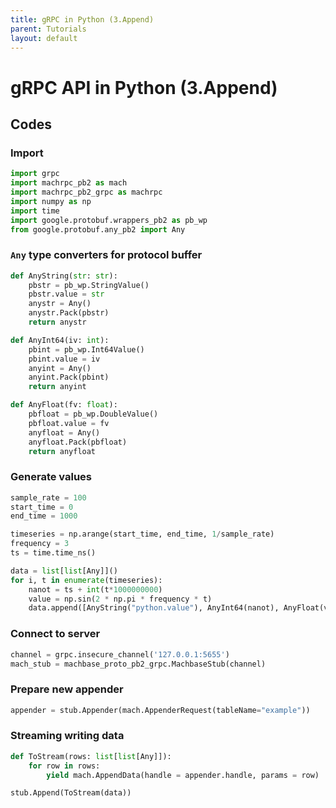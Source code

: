 ```yaml
---
title: gRPC in Python (3.Append)
parent: Tutorials
layout: default
---
```


# gRPC API in Python (3.Append)

## Codes

### Import

```python
import grpc
import machrpc_pb2 as mach
import machrpc_pb2_grpc as machrpc
import numpy as np 
import time
import google.protobuf.wrappers_pb2 as pb_wp
from google.protobuf.any_pb2 import Any
```

### `Any` type converters for protocol buffer

```python
def AnyString(str: str):
    pbstr = pb_wp.StringValue()
    pbstr.value = str
    anystr = Any()
    anystr.Pack(pbstr)
    return anystr

def AnyInt64(iv: int):
    pbint = pb_wp.Int64Value()
    pbint.value = iv
    anyint = Any()
    anyint.Pack(pbint)
    return anyint

def AnyFloat(fv: float):
    pbfloat = pb_wp.DoubleValue()
    pbfloat.value = fv
    anyfloat = Any()
    anyfloat.Pack(pbfloat)
    return anyfloat
```

### Generate values

```python
sample_rate = 100
start_time = 0
end_time = 1000

timeseries = np.arange(start_time, end_time, 1/sample_rate)
frequency = 3
ts = time.time_ns()

data = list[list[Any]]()
for i, t in enumerate(timeseries):
    nanot = ts + int(t*1000000000)
    value = np.sin(2 * np.pi * frequency * t)
    data.append([AnyString("python.value"), AnyInt64(nanot), AnyFloat(value)])
```

### Connect to server

```python
channel = grpc.insecure_channel('127.0.0.1:5655')
mach_stub = machbase_proto_pb2_grpc.MachbaseStub(channel)
```

### Prepare new appender

```python
appender = stub.Appender(mach.AppenderRequest(tableName="example"))
```

### Streaming writing data

```python
def ToStream(rows: list[list[Any]]):
    for row in rows:
        yield mach.AppendData(handle = appender.handle, params = row)

stub.Append(ToStream(data))
```

